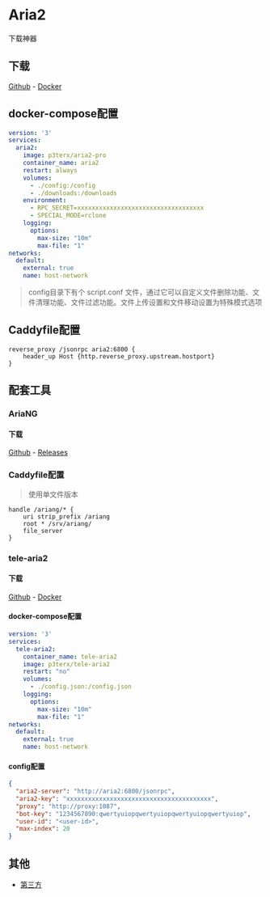 # Aria2

下载神器

## 下载

[Github](https://github.com/aria2/aria2) - [Docker](https://hub.docker.com/r/p3terx/aria2-pro)

## docker-compose配置
```yaml
version: '3'
services:
  aria2:
    image: p3terx/aria2-pro
    container_name: aria2
    restart: always
    volumes:
      - ./config:/config
      - ./downloads:/downloads
    environment:
      - RPC_SECRET=xxxxxxxxxxxxxxxxxxxxxxxxxxxxxxxxxxx
      - SPECIAL_MODE=rclone
    logging:
      options:
        max-size: "10m"
        max-file: "1"
networks:
  default:
    external: true
    name: host-network
```

> config目录下有个 script.conf 文件，通过它可以自定义文件删除功能、文件清理功能、文件过滤功能。文件上传设置和文件移动设置为特殊模式选项


## Caddyfile配置
```Caddyfile
reverse_proxy /jsonrpc aria2:6800 {
    header_up Host {http.reverse_proxy.upstream.hostport}
}
```

## 配套工具

### AriaNG

#### 下载

[Github](https://github.com/mayswind/AriaNg) - [Releases](https://github.com/mayswind/AriaNg/releases)

### Caddyfile配置
> 使用单文件版本
```Caddyfile
handle /ariang/* {
    uri strip_prefix /ariang
    root * /srv/ariang/
    file_server
}
```

### tele-aria2

#### 下载

[Github](https://github.com/HouCoder/tele-aria2) - [Docker](https://hub.docker.com/r/p3terx/tele-aria2)

#### docker-compose配置
```yaml
version: '3'
services:
  tele-aria2:
    container_name: tele-aria2
    image: p3terx/tele-aria2
    restart: "no"
    volumes:
      - ./config.json:/config.json
    logging:
      options:
        max-size: "10m"
        max-file: "1"
networks:
  default:
    external: true
    name: host-network
```


#### config配置
```json
{
  "aria2-server": "http://aria2:6800/jsonrpc",
  "aria2-key": "xxxxxxxxxxxxxxxxxxxxxxxxxxxxxxxxxxxxxxxx",
  "proxy": "http://proxy:1087",
  "bot-key": "1234567890:qwertyuiopqwertyuiopqwertyuiopqwertyuiop",
  "user-id": "<user-id>",
  "max-index": 20
}
```


## 其他

* [第三方](https://p3terx.com/archives/docker-aria2-pro.html)